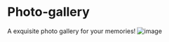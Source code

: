 # Photo-gallery
A exquisite photo gallery for your memories!
![image](https://user-images.githubusercontent.com/94389020/201053775-03459ea0-aef1-4ff1-9865-4394cbce504a.png)
